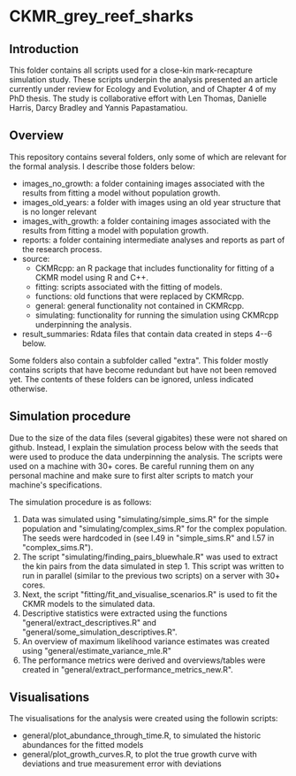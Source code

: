 # CKMR_grey_reef_sharks

## Introduction

This folder contains all scripts used for a close-kin mark-recapture simulation study. 
These scripts underpin the analysis presented an article currently under review for Ecology and Evolution, and of Chapter 4 of my PhD thesis. 
The study is collaborative effort with Len Thomas, Danielle Harris, Darcy Bradley and Yannis Papastamatiou.

## Overview

This repository contains several folders, only some of which are relevant for the formal analysis. I describe those folders below:
+ images_no_growth: a folder containing images associated with the results from fitting a model without population growth.
+ images_old_years: a folder with images using an old year structure that is no longer relevant
+ images_with_growth: a folder containing images associated with the results from fitting a model with population growth.
+ reports: a folder containing intermediate analyses and reports as part of the research process.
+ source: 
	+ CKMRcpp: an R package that includes functionality for fitting of a CKMR model using R and C++.
	+ fitting: scripts associated with the fitting of models.
	+ functions: old functions that were replaced by CKMRcpp.
	+ general: general functionality not contained in CKMRcpp.
	+ simulating: functionality for running the simulation using CKMRcpp underpinning the analysis.
+ result_summaries: Rdata files that contain data created in steps 4--6 below. 

Some folders also contain a subfolder called "extra". This folder mostly contains scripts that have become redundant but have not been removed yet. The contents of these folders can be ignored, unless indicated otherwise. 

## Simulation procedure

Due to the size of the data files (several gigabites) these were not shared on github. 
Instead, I explain the simulation process below with the seeds that were used to produce the data
underpinning the analysis. The scripts were used on a machine with 30+ cores. Be careful running them on any personal machine and make sure to first alter scripts to match your machine's specifications.

The simulation procedure is as follows:
1. Data was simulated using "simulating/simple_sims.R" for the simple population and "simulating/complex_sims.R" for the complex population. The seeds were hardcoded in (see l.49 in "simple_sims.R" and l.57 in "complex_sims.R"). 
2. The script "simulating/finding_pairs_bluewhale.R" was used to extract the kin pairs from the data simulated in step 1. This script was written to run in parallel (similar to the previous two scripts) on a server with 30+ cores. 
3. Next, the script "fitting/fit_and_visualise_scenarios.R" is used to fit the CKMR models to the simulated data. 
4. Descriptive statistics were extracted using the functions "general/extract_descriptives.R" and "general/some_simulation_descriptives.R".
5. An overview of maximum likelihood variance estimates was created using "general/estimate_variance_mle.R"
6. The performance metrics were derived and overviews/tables were created in "general/extract_performance_metrics_new.R". 

## Visualisations

The visualisations for the analysis were created using the followin scripts:
+ general/plot_abundance_through_time.R, to simulated the historic abundances for the fitted models
+ general/plot_growth_curves.R, to plot the true growth curve with deviations and true measurement error with deviations